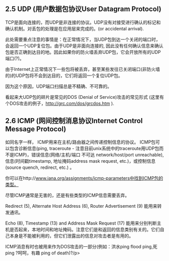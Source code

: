 ## 2.5 UDP (用户数据包协议User Datagram Protocol)
TCP是面向连接的，而UDP是非连接的协议。UDP没有对接受进行确认的标记和确认机制。对丢包的处理是在应用层来完成的。(or accidental arrival).

此处需要重点注意的事情是：在正常情况下，当UDP包到达一个关闭的端口时，会返回一个UDP复位包。由于UDP是非面向连接的, 因此没有任何确认信息来确认包是否正确到达目的地。因此如果你的防火墙丢弃UDP包，它会开放所有的UDP端口(?)。

由于Internet上正常情况下一些包将被丢弃，甚至某些发往已关闭端口(非防火墙的)的UDP包将不会到达目的，它们将返回一个复位UDP包。

因为这个原因，UDP端口扫描总是不精确、不可靠的。

看起来大UDP包的碎片是常见的DOS (Denial of Service)攻击的常见形式 (这里有个DOS攻击的例子，http://grc.com/dos/grcdos.htm ).

## 2.6 ICMP (网间控制消息协议Internet Control Message Protocol)
如同名字一样， ICMP用来在主机/路由器之间传递控制信息的协议。 ICMP包可以包含诊断信息(ping, traceroute - 注意目前unix系统中的traceroute用UDP包而不是ICMP)，错误信息(网络/主机/端口 不可达 network/host/port unreachable), 信息(时间戳timestamp, 地址掩码address mask request, etc.)，或控制信息 (source quench, redirect, etc.) 。

你可以在http://www.iana.org/assignments/icmp-parameters中找到ICMP包的类型。

尽管ICMP通常是无害的，还是有些类型的ICMP信息需要丢弃。

Redirect (5), Alternate Host Address (6), Router Advertisement (9) 能用来转发通讯。

Echo (8), Timestamp (13) and Address Mask Request (17) 能用来分别判断主机是否起来，本地时间和地址掩码。注意它们是和返回的信息类别有关的。它们自己本身是不能被利用的，但它们泄露出的信息对攻击者是有用的。

ICMP消息有时也被用来作为DOS攻击的一部分(例如：洪水ping flood ping,死 ping ?呵呵，有趣 ping of death)?/p>